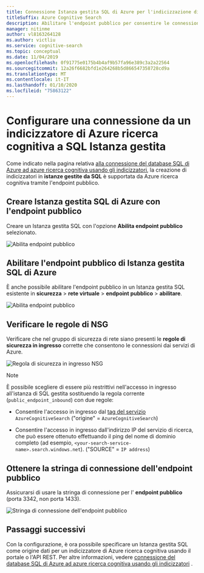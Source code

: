 ```yaml
---
title: Connessione Istanza gestita SQL di Azure per l'indicizzazione di ricerca
titleSuffix: Azure Cognitive Search
description: Abilitare l'endpoint pubblico per consentire le connessioni alle istanze gestite di SQL da un indicizzatore in ricerca cognitiva di Azure.
manager: nitinme
author: vl8163264128
ms.author: victliu
ms.service: cognitive-search
ms.topic: conceptual
ms.date: 11/04/2019
ms.openlocfilehash: 0f91775e0175b4b4af9b57fa96e389c3a2a22564
ms.sourcegitcommit: 12a26f6682bfd1e264268b5d866547358728cd9a
ms.translationtype: MT
ms.contentlocale: it-IT
ms.lasthandoff: 01/10/2020
ms.locfileid: "75863122"
---
```

# <a name="configure-a-connection-from-an-azure-cognitive-search-indexer-to-sql-managed-instance"></a>Configurare una connessione da un indicizzatore di Azure ricerca cognitiva a SQL Istanza gestita

Come indicato nella pagina relativa [alla connessione del database SQL di Azure ad azure ricerca cognitiva usando gli indicizzatori](search-howto-connecting-azure-sql-database-to-azure-search-using-indexers.md#faq), la creazione di indicizzatori in **istanze gestite da SQL** è supportata da Azure ricerca cognitiva tramite l'endpoint pubblico.

## <a name="create-azure-sql-managed-instance-with-public-endpoint"></a>Creare Istanza gestita SQL di Azure con l'endpoint pubblico
Creare un Istanza gestita SQL con l'opzione **Abilita endpoint pubblico** selezionato.

   ![Abilita endpoint pubblico](media/search-howto-connecting-azure-sql-mi-to-azure-search-using-indexers/enable-public-endpoint.png "Abilita endpoint pubblico")

## <a name="enable-azure-sql-managed-instance-public-endpoint"></a>Abilitare l'endpoint pubblico di Istanza gestita SQL di Azure
È anche possibile abilitare l'endpoint pubblico in un Istanza gestita SQL esistente in **sicurezza** > **rete virtuale** > **endpoint pubblico** > **abilitare**.

   ![Abilita endpoint pubblico](media/search-howto-connecting-azure-sql-mi-to-azure-search-using-indexers/mi-vnet.png "Abilita endpoint pubblico")

## <a name="verify-nsg-rules"></a>Verificare le regole di NSG
Verificare che nel gruppo di sicurezza di rete siano presenti le **regole di sicurezza in ingresso** corrette che consentono le connessioni dai servizi di Azure.

   ![Regola di sicurezza in ingresso NSG](media/search-howto-connecting-azure-sql-mi-to-azure-search-using-indexers/nsg-rule.png "Regola di sicurezza in ingresso NSG")

> [!NOTE]
> È possibile scegliere di essere più restrittivi nell'accesso in ingresso all'istanza di SQL gestita sostituendo la regola corrente (`public_endpoint_inbound`) con due regole:
>
> * Consentire l'accesso in ingresso dal [tag del servizio](https://docs.microsoft.com/azure/virtual-network/service-tags-overview#available-service-tags) `AzureCognitiveSearch` ("origine" = `AzureCognitiveSearch`)
>
> * Consentire l'accesso in ingresso dall'indirizzo IP del servizio di ricerca, che può essere ottenuto effettuando il ping del nome di dominio completo (ad esempio, `<your-search-service-name>.search.windows.net`). ("SOURCE" = `IP address`)

## <a name="get-public-endpoint-connection-string"></a>Ottenere la stringa di connessione dell'endpoint pubblico
Assicurarsi di usare la stringa di connessione per l' **endpoint pubblico** (porta 3342, non porta 1433).

   ![Stringa di connessione dell'endpoint pubblico](media/search-howto-connecting-azure-sql-mi-to-azure-search-using-indexers/mi-connection-string.png "Stringa di connessione dell'endpoint pubblico")

## <a name="next-steps"></a>Passaggi successivi
Con la configurazione, è ora possibile specificare un Istanza gestita SQL come origine dati per un indicizzatore di Azure ricerca cognitiva usando il portale o l'API REST. Per altre informazioni, vedere [connessione del database SQL di Azure ad azure ricerca cognitiva usando gli indicizzatori](search-howto-connecting-azure-sql-database-to-azure-search-using-indexers.md) .
